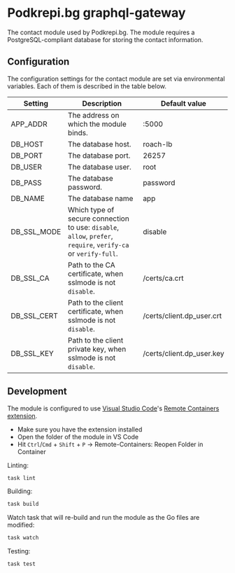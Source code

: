 # Podkrepi.bg graphql-gateway
The contact module used by Podkrepi.bg. The module requires a PostgreSQL-compliant database for storing the contact information.

## Configuration
The configuration settings for the contact module are set via environmental variables. Each of them is described in the table below.

| Setting     | Description                                                                                        | Default value             |
|-------------|----------------------------------------------------------------------------------------------------|---------------------------|
| APP_ADDR    | The address on which the module binds.                                                             | :5000                     |
| DB_HOST     | The database host.                                                                                 | roach-lb                  |
| DB_PORT     | The database port.                                                                                 | 26257                     |
| DB_USER     | The database user.                                                                                 | root                      |
| DB_PASS     | The database password.                                                                             | password                  |
| DB_NAME     | The database name                                                                                  | app                       |
| DB_SSL_MODE | Which type of secure connection to use: `disable`, `allow`, `prefer`, `require`, `verify-ca` or `verify-full`. | disable                   |
| DB_SSL_CA   | Path to the CA certificate, when sslmode is not `disable`.                                           | /certs/ca.crt             |
| DB_SSL_CERT | Path to the client certificate, when sslmode is not `disable`.                                       | /certs/client.dp_user.crt |
| DB_SSL_KEY  | Path to the client private key, when sslmode is not `disable`.                                       | /certs/client.dp_user.key |

## Development
The module is configured to use [Visual Studio Code](https://code.visualstudio.com/download)'s [Remote Containers extension](https://code.visualstudio.com/docs/remote/containers).
 - Make sure you have the extension installed
 - Open the folder of the module in VS Code
 - Hit `Ctrl`/`Cmd` + `Shift` + `P` -> Remote-Containers: Reopen Folder in Container

Linting:
```bash
task lint
```

Building:
```bash
task build
```

Watch task that will re-build and run the module as the Go files are modified:
```bash
task watch
```

Testing:
```bash
task test
```